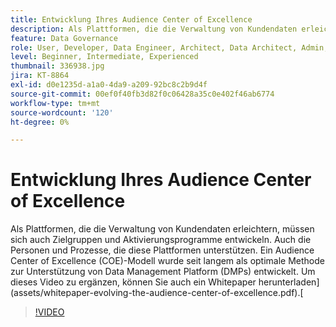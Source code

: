 ```yaml
---
title: Entwicklung Ihres Audience Center of Excellence
description: Als Plattformen, die die Verwaltung von Kundendaten erleichtern, müssen sich auch Zielgruppen und Aktivierungsprogramme entwickeln. Auch die Personen und Prozesse, die diese Plattformen unterstützen. Ein Audience Center of Excellence (COE)-Modell wurde seit langem als optimale Methode zur Unterstützung von Data Management Platform (DMPs) entwickelt.
feature: Data Governance
role: User, Developer, Data Engineer, Architect, Data Architect, Admin, Leader
level: Beginner, Intermediate, Experienced
thumbnail: 336938.jpg
jira: KT-8864
exl-id: d0e1235d-a1a0-4da9-a209-92bc8c2b9d4f
source-git-commit: 00ef0f40fb3d82f0c06428a35c0e402f46ab6774
workflow-type: tm+mt
source-wordcount: '120'
ht-degree: 0%

---
```


# Entwicklung Ihres Audience Center of Excellence

Als Plattformen, die die Verwaltung von Kundendaten erleichtern, müssen sich auch Zielgruppen und Aktivierungsprogramme entwickeln. Auch die Personen und Prozesse, die diese Plattformen unterstützen. Ein Audience Center of Excellence (COE)-Modell wurde seit langem als optimale Methode zur Unterstützung von Data Management Platform (DMPs) entwickelt. Um dieses Video zu ergänzen, können Sie auch ein Whitepaper herunterladen](assets/whitepaper-evolving-the-audience-center-of-excellence.pdf).[

>[!VIDEO](https://video.tv.adobe.com/v/336938/?learn=on)

